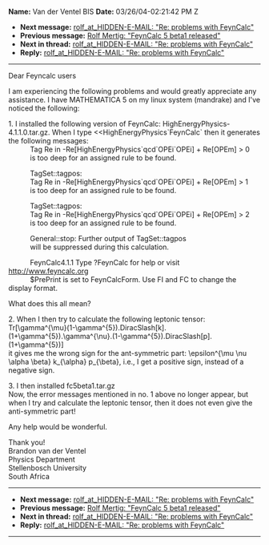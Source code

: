 **Name:** Van der Ventel BIS
**Date:** 03/26/04-02:21:42 PM Z

  - **Next message:** [rolf_at_HIDDEN-E-MAIL: "Re: problems with
    FeynCalc"](0182.html)
  - **Previous message:** [Rolf Mertig: "FeynCalc 5 beta1
    released"](0180.html)
  - **Next in thread:** [rolf_at_HIDDEN-E-MAIL: "Re: problems with
    FeynCalc"](0182.html)
  - **Reply:** [rolf_at_HIDDEN-E-MAIL: "Re: problems with
    FeynCalc"](0182.html)

-----

Dear Feyncalc users  

I am experiencing the following problems and would greatly appreciate
any assistance. I have MATHEMATICA 5 on my linux system (mandrake) and
I've noticed the following:  

1\. I installed the following version of FeynCalc:
HighEnergyPhysics-4.1.1.0.tar.gz. When I type
\<\<HighEnergyPhysics\`FeynCalc\` then it generates the following
messages:  
           Tag Re in -Re[HighEnergyPhysics\`qcd\`OPEi\`OPEi] +
Re[OPEm] \> 0  
           is too deep for an assigned rule to be found.  

           TagSet::tagpos:  
           Tag Re in -Re[HighEnergyPhysics\`qcd\`OPEi\`OPEi] +
Re[OPEm] \> 1  
           is too deep for an assigned rule to be found.  

           TagSet::tagpos:  
           Tag Re in -Re[HighEnergyPhysics\`qcd\`OPEi\`OPEi] +
Re[OPEm] \> 2  
           is too deep for an assigned rule to be found.  

           General::stop: Further output of TagSet::tagpos  
           will be suppressed during this calculation.  

           FeynCalc4.1.1 Type ?FeynCalc for help or visit
<http://www.feyncalc.org>  
           $PrePrint is set to FeynCalcForm. Use FI and FC to change the
display format.  

What does this all mean?  

2\. When I then try to calculate the following leptonic tensor:  
Tr[\\gamma^{\\mu}(1-\\gamma^{5}).DiracSlash[k].(1+\\gamma^{5}).\\gamma^{\\nu}.(1-\\gamma^{5}).DiracSlash[p].(1+\\gamma^{5})]  
it gives me the wrong sign for the ant-symmetric part: \\epsilon^{\\mu
\\nu \\alpha \\beta} k\_{\\alpha} p\_{\\beta}, i.e., I get a positive
sign, instead of a negative sign.  

3\. I then installed fc5beta1.tar.gz  
Now, the error messages mentioned in no. 1 above no longer appear, but
when I try and calculate the leptonic tensor, then it does not even give
the anti-symmetric part\!  

Any help would be wonderful.  

Thank you\!  
Brandon van der Ventel  
Physics Department  
Stellenbosch University  
South Africa  

-----

  - **Next message:** [rolf_at_HIDDEN-E-MAIL: "Re: problems with
    FeynCalc"](0182.html)
  - **Previous message:** [Rolf Mertig: "FeynCalc 5 beta1
    released"](0180.html)
  - **Next in thread:** [rolf_at_HIDDEN-E-MAIL: "Re: problems with
    FeynCalc"](0182.html)
  - **Reply:** [rolf_at_HIDDEN-E-MAIL: "Re: problems with
    FeynCalc"](0182.html)

-----

